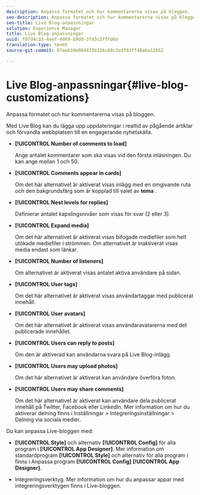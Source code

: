 ```yaml
---
description: Anpassa formatet och hur kommentarerna visas på bloggen.
seo-description: Anpassa formatet och hur kommentarerna visas på bloggen.
seo-title: Live Blog-anpassningar
solution: Experience Manager
title: Live Blog-anpassningar
uuid: f07d4c33-4aef-4d69-b9dd-3fd3c27ffd6d
translation-type: tm+mt
source-git-commit: 67aeb3de964473b326c88c3a3f81ff48a6a12652

---
```



# Live Blog-anpassningar{#live-blog-customizations}

Anpassa formatet och hur kommentarerna visas på bloggen.



Med Live Blog kan du lägga upp uppdateringar i realtid av pågående artiklar och förvandla webbplatsen till en engagerande nyhetskälla.

* **[!UICONTROL Number of comments to load]**

   Ange antalet kommentarer som ska visas vid den första inläsningen. Du kan ange mellan 1 och 50.

* **[!UICONTROL Comments appear in cards]**

   Om det här alternativet är aktiverat visas inlägg med en omgivande ruta och den bakgrundsfärg som är kopplad till valet av **tema** .

* **[!UICONTROL Nest levels for replies]**

   Definierar antalet kapslingsnivåer som visas för svar (2 eller 3).

* **[!UICONTROL Expand media]**

   Om det här alternativet är aktiverat visas bifogade mediefiler som helt utökade mediefiler i strömmen. Om alternativet är inaktiverat visas media endast som länkar.

* **[!UICONTROL Number of listeners]**

   Om alternativet är aktiverat visas antalet aktiva användare på sidan.

* **[!UICONTROL User tags]**

   Om det här alternativet är aktiverat visas användartaggar med publicerat innehåll.

* **[!UICONTROL User avatars]**

   Om det här alternativet är aktiverat visas användaravatarerna med det publicerade innehållet.

* **[!UICONTROL Users can reply to posts]**

   Om den är aktiverad kan användarna svara på Live Blog-inlägg.

* **[!UICONTROL Users may upload photos]**

   Om det här alternativet är aktiverat kan användare överföra foton.

* **[!UICONTROL Users may share comments]**

   Om det här alternativet är aktiverat kan användare dela publicerat innehåll på Twitter, Facebook eller LinkedIn. Mer information om hur du aktiverar delning finns i Inställningar > Integreringsinställningar > Delning via sociala medier.

Du kan anpassa Live-bloggen med:

* **[!UICONTROL Style]** och alternativ **[!UICONTROL Config]** för alla program i **[!UICONTROL App Designer]**. Mer information om standardprogram **[!UICONTROL Style]** och alternativ för alla program i finns i Anpassa program **[!UICONTROL Config]** **[!UICONTROL App Designer]**.

* Integreringsverktyg. Mer information om hur du anpassar appar med integreringsverktygen finns i Live-bloggen.

